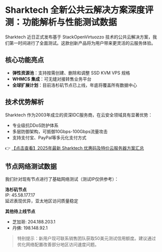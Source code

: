 # Sharktech 全新公共云解决方案深度评测：功能解析与性能测试数据

Sharktech 近日正式发布基于 StackOpenVirtuozzo 技术的公共云解决方案，我们第一时间进行了全面测试。这款创新产品将为用户带来更灵活的云服务体验。

## 核心功能亮点

- **弹性资源池**：支持按需创建、删除和调整 SSD KVM VPS 规格
- **WHMCS 集成**：可无缝对接转售业务平台
- **全球扩展计划**：目前洛杉矶节点已上线，年底将覆盖所有数据中心

## 技术优势解析

Sharktech 作为2003年成立的资深IDC服务商，在云安全领域具有显著优势：

- 专业级抗DDoS防护体系
- 多层防御架构，可抵御10Gbps-100Gbps流量攻击
- 支持支付宝、PayPal等多元化支付方式

👉 [【点击查看】2025年最新 Sharktech 优惠码及特价云服务器方案汇总](https://bit.ly/Sharktech)

## 节点网络测试数据

我们针对现有节点进行了基础网络测试（测试IP仅供参考）：

**洛杉矶节点**  
IP: 45.58.177.17  
延迟表现优异，亚太地区访问质量稳定

**其他待上线节点**  
- 芝加哥: 204.188.203.1  
- 丹佛: 198.148.92.1  

> 特别提示：新用户现可联系销售团队获取50美元测试信用额度。建议通过优化网络配置改善部分地区访问速度问题。